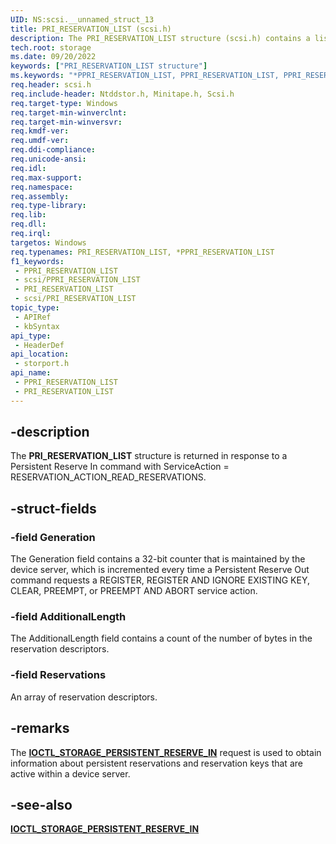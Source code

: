 ```yaml
---
UID: NS:scsi.__unnamed_struct_13
title: PRI_RESERVATION_LIST (scsi.h)
description: The PRI_RESERVATION_LIST structure (scsi.h) contains a list of persistent reservations that are active within a device server.
tech.root: storage
ms.date: 09/20/2022
keywords: ["PRI_RESERVATION_LIST structure"]
ms.keywords: "*PPRI_RESERVATION_LIST, PPRI_RESERVATION_LIST, PPRI_RESERVATION_LIST structure pointer [Storage Devices], PRI_RESERVATION_LIST, PRI_RESERVATION_LIST structure [Storage Devices], storage.pri_reservation_list, storport/PPRI_RESERVATION_LIST, storport/PRI_RESERVATION_LIST, structs-general_10a53f53-2aed-4be1-bf2b-d61efa2c846f.xml"
req.header: scsi.h
req.include-header: Ntddstor.h, Minitape.h, Scsi.h
req.target-type: Windows
req.target-min-winverclnt: 
req.target-min-winversvr: 
req.kmdf-ver: 
req.umdf-ver: 
req.ddi-compliance: 
req.unicode-ansi: 
req.idl: 
req.max-support: 
req.namespace: 
req.assembly: 
req.type-library: 
req.lib: 
req.dll: 
req.irql: 
targetos: Windows
req.typenames: PRI_RESERVATION_LIST, *PPRI_RESERVATION_LIST
f1_keywords:
 - PPRI_RESERVATION_LIST
 - scsi/PPRI_RESERVATION_LIST
 - PRI_RESERVATION_LIST
 - scsi/PRI_RESERVATION_LIST
topic_type:
 - APIRef
 - kbSyntax
api_type:
 - HeaderDef
api_location:
 - storport.h
api_name:
 - PPRI_RESERVATION_LIST
 - PRI_RESERVATION_LIST
---
```


## -description

The **PRI_RESERVATION_LIST** structure is returned in response to a Persistent Reserve In command with ServiceAction = RESERVATION_ACTION_READ_RESERVATIONS.

## -struct-fields

### -field Generation

The Generation field contains a 32-bit counter that is maintained by the device server, which is incremented every time a Persistent Reserve Out command requests a REGISTER, REGISTER AND IGNORE EXISTING KEY, CLEAR, PREEMPT, or PREEMPT AND ABORT service action.

### -field AdditionalLength

The AdditionalLength field contains a count of the number of bytes in the reservation descriptors.

### -field Reservations

An array of reservation descriptors.

## -remarks

The [**IOCTL_STORAGE_PERSISTENT_RESERVE_IN**](/windows-hardware/drivers/ddi/ntddstor/ni-ntddstor-ioctl_storage_persistent_reserve_in) request is used to obtain information about persistent reservations and reservation keys that are active within a device server.

## -see-also

[**IOCTL_STORAGE_PERSISTENT_RESERVE_IN**](/windows-hardware/drivers/ddi/ntddstor/ni-ntddstor-ioctl_storage_persistent_reserve_in)
